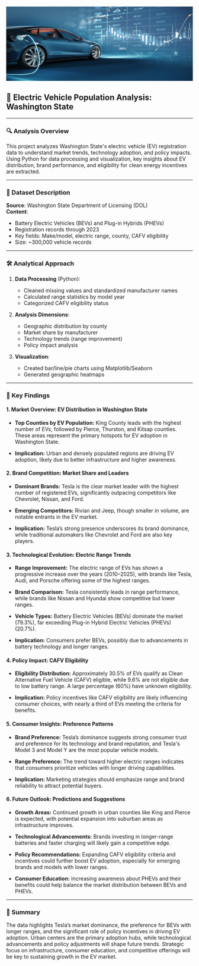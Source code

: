 <p align="center">
  <img src="1-Data Resources/EV-background.jpg" width="100%" height = "200" alt="Excel Background Visual"/>
</p>

## 🚗 Electric Vehicle Population Analysis: Washington State

---

### 🔍 Analysis Overview
This project analyzes Washington State's electric vehicle (EV) registration data to understand market trends, technology adoption, and policy impacts. Using Python for data processing and visualization, key insights about EV distribution, brand performance, and eligibility for clean energy incentives are extracted.

---

### 📂 Dataset Description
**Source**: Washington State Department of Licensing (DOL)  
**Content**:
- Battery Electric Vehicles (BEVs) and Plug-in Hybrids (PHEVs)
- Registration records through 2023
- Key fields: Make/model, electric range, county, CAFV eligibility
- Size: ~300,000 vehicle records

---

### 🛠️ Analytical Approach
1. **Data Processing** (Python):
   - Cleaned missing values and standardized manufacturer names
   - Calculated range statistics by model year
   - Categorized CAFV eligibility status

2. **Analysis Dimensions**:
   - Geographic distribution by county
   - Market share by manufacturer
   - Technology trends (range improvement)
   - Policy impact analysis

3. **Visualization**:
   - Created bar/line/pie charts using Matplotlib/Seaborn
   - Generated geographic heatmaps

---

### 🔑 Key Findings

#### 1. Market Overview: EV Distribution in Washington State
- **Top Counties by EV Population:** King County leads with the highest number of EVs, followed by Pierce, Thurston, and Kitsap counties. These areas represent the primary hotspots for EV adoption in Washington State.

- **Implication:** Urban and densely populated regions are driving EV adoption, likely due to better infrastructure and higher awareness.

#### 2. Brand Competition: Market Share and Leaders
- **Dominant Brands:** Tesla is the clear market leader with the highest number of registered EVs, significantly outpacing competitors like Chevrolet, Nissan, and Ford.

- **Emerging Competitors:** Rivian and Jeep, though smaller in volume, are notable entrants in the EV market.

- **Implication:** Tesla’s strong presence underscores its brand dominance, while traditional automakers like Chevrolet and Ford are also key players.

#### 3. Technological Evolution: Electric Range Trends
- **Range Improvement:** The electric range of EVs has shown a progressive increase over the years (2010–2025), with brands like Tesla, Audi, and Porsche offering some of the highest ranges.

- **Brand Comparison:** Tesla consistently leads in range performance, while brands like Nissan and Hyundai show competitive but lower ranges.

- **Vehicle Types:** Battery Electric Vehicles (BEVs) dominate the market (79.3%), far exceeding Plug-in Hybrid Electric Vehicles (PHEVs) (20.7%).

- **Implication:** Consumers prefer BEVs, possibly due to advancements in battery technology and longer ranges.

#### 4. Policy Impact: CAFV Eligibility
- **Eligibility Distribution:** Approximately 30.5% of EVs qualify as Clean Alternative Fuel Vehicle (CAFV) eligible, while 9.6% are not eligible due to low battery range. A large percentage (60%) have unknown eligibility.

- **Implication:** Policy incentives like CAFV eligibility are likely influencing consumer choices, with nearly a third of EVs meeting the criteria for benefits.

#### 5. Consumer Insights: Preference Patterns
- **Brand Preference:** Tesla’s dominance suggests strong consumer trust and preference for its technology and brand reputation, and Tesla's Model 3 and Model Y are the most popular vehicle models.

- **Range Preference:** The trend toward higher electric ranges indicates that consumers prioritize vehicles with longer driving capabilities.

- **Implication:** Marketing strategies should emphasize range and brand reliability to attract potential buyers.

#### 6. Future Outlook: Predictions and Suggestions
- **Growth Areas:** Continued growth in urban counties like King and Pierce is expected, with potential expansion into suburban areas as infrastructure improves.

- **Technological Advancements:** Brands investing in longer-range batteries and faster charging will likely gain a competitive edge.

- **Policy Recommendations:** Expanding CAFV eligibility criteria and incentives could further boost EV adoption, especially for emerging brands and models with lower ranges.

- **Consumer Education:** Increasing awareness about PHEVs and their benefits could help balance the market distribution between BEVs and PHEVs.

---

### 📝 Summary
The data highlights Tesla’s market dominance, the preference for BEVs with longer ranges, and the significant role of policy incentives in driving EV adoption. Urban centers are the primary adoption hubs, while technological advancements and policy adjustments will shape future trends. Strategic focus on infrastructure, consumer education, and competitive offerings will be key to sustaining growth in the EV market.

